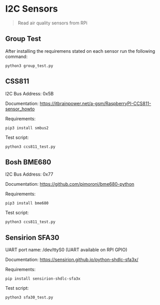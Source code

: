 # I2C Sensors
> Read air quality sensors from RPi

## Group Test
After installing the requiremens stated on each sensor run the following command:

```
python3 group_test.py
```

## CSS811
I2C Bus Address: 0x5B

Documentation: https://itbrainpower.net/a-gsm/RaspberryPI-CCS811-sensor_howto

Requirements:

```
pip3 install smbus2
```

Test script:

```
python3 ccs811_test.py
```

## Bosh BME680 

I2C Bus Address: 0x77

Documentation: https://github.com/pimoroni/bme680-python

Requirements:

```
pip3 install bme680
```

Test script:

```
python3 ccs811_test.py
```

## Sensirion SFA30

UART port name: /dev/ttyS0 (UART available on RPI GPIO)

Documentation: https://sensirion.github.io/python-shdlc-sfa3x/

Requirements:

```
pip install sensirion-shdlc-sfa3x
```

Test script:

```
python3 sfa30_test.py
```
